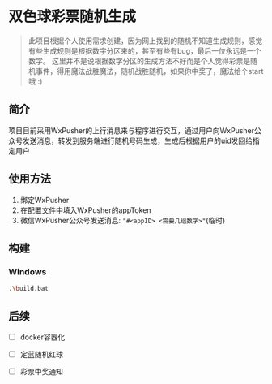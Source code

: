 # 双色球彩票随机生成
> 此项目根据个人使用需求创建，因为网上找到的随机不知道生成规则，感觉有些生成规则是根据数字分区来的，甚至有些有bug，最后一位永远是一个数字。
> 这里并不是说根据数字分区的生成方法不好而是个人觉得彩票是随机事件，得用魔法战胜魔法，随机战胜随机，如果你中奖了，魔法给个start哦 :)

## 简介
项目目前采用WxPusher的上行消息来与程序进行交互，通过用户向WxPusher公众号发送消息，转发到服务端进行随机号码生成，生成后根据用户的uid发回给指定用户

## 使用方法
1. 绑定WxPusher
2. 在配置文件中填入WxPusher的appToken
3. 微信WxPusher公众号发送消息: `"#<appID> <需要几组数字>"`(临时)

## 构建
### Windows
```bash
.\build.bat
```

## 后续
- [ ] docker容器化
- [ ] 定蓝随机红球
- [ ] 彩票中奖通知

